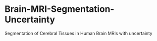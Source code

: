 # Brain-MRI-Segmentation-Uncertainty
Segmentation of Cerebral Tissues in Human Brain MRIs with uncertainty
